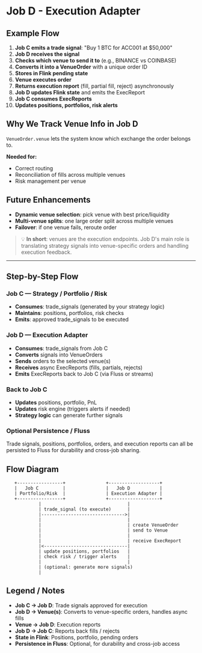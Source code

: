 # Job D - Execution Adapter

## Example Flow

1. **Job C emits a trade signal**: "Buy 1 BTC for ACC001 at $50,000"
2. **Job D receives the signal**
3. **Checks which venue to send it to** (e.g., BINANCE vs COINBASE)
4. **Converts it into a VenueOrder** with a unique order ID
5. **Stores in Flink pending state**
6. **Venue executes order**
7. **Returns execution report** (fill, partial fill, reject) asynchronously
8. **Job D updates Flink state** and emits the ExecReport
9. **Job C consumes ExecReports**
10. **Updates positions, portfolios, risk alerts**

## Why We Track Venue Info in Job D

`VenueOrder.venue` lets the system know which exchange the order belongs to.

**Needed for:**
- Correct routing
- Reconciliation of fills across multiple venues
- Risk management per venue

## Future Enhancements

- **Dynamic venue selection**: pick venue with best price/liquidity
- **Multi-venue splits**: one large order split across multiple venues
- **Failover**: if one venue fails, reroute order

> 💡 **In short**: venues are the execution endpoints. Job D's main role is translating strategy signals into venue-specific orders and handling execution feedback.

---

## Step-by-Step Flow

### Job C — Strategy / Portfolio / Risk
- **Consumes**: trade_signals (generated by your strategy logic)
- **Maintains**: positions, portfolios, risk checks
- **Emits**: approved trade_signals to be executed

### Job D — Execution Adapter
- **Consumes**: trade_signals from Job C
- **Converts** signals into VenueOrders
- **Sends** orders to the selected venue(s)
- **Receives** async ExecReports (fills, partials, rejects)
- **Emits** ExecReports back to Job C (via Fluss or streams)

### Back to Job C
- **Updates** positions, portfolio, PnL
- **Updates** risk engine (triggers alerts if needed)
- **Strategy logic** can generate further signals

### Optional Persistence / Fluss
Trade signals, positions, portfolios, orders, and execution reports can all be persisted to Fluss for durability and cross-job sharing.

## Flow Diagram

```
   +-----------------+               +-------------------+
   |   Job C         |               |   Job D           |
   | Portfolio/Risk  |               | Execution Adapter |
   +-----------------+               +-------------------+
            |                                |
            | trade_signal (to execute)      |
            |------------------------------->|
            |                                |
            |                                | create VenueOrder
            |                                | send to Venue
            |                                |
            |                                | receive ExecReport
            |<-------------------------------|
            | update positions, portfolios   |
            | check risk / trigger alerts    |
            |                                |
            | (optional: generate more signals)
            |
```

## Legend / Notes

- **Job C → Job D**: Trade signals approved for execution
- **Job D → Venue(s)**: Converts to venue-specific orders, handles async fills
- **Venue → Job D**: Execution reports
- **Job D → Job C**: Reports back fills / rejects
- **State in Flink**: Positions, portfolio, pending orders
- **Persistence in Fluss**: Optional, for durability and cross-job access